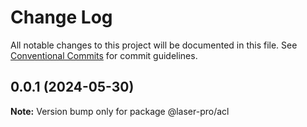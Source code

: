 # Change Log

All notable changes to this project will be documented in this file. See [Conventional Commits](https://conventionalcommits.org) for commit guidelines.

## 0.0.1 (2024-05-30)

**Note:** Version bump only for package @laser-pro/acl
